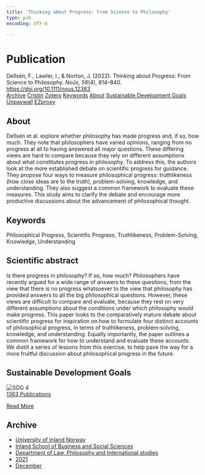 ```yaml
---
title: 'Thinking about Progress: From Science to Philosophy'
type: pub
encoding: UTF-8

---
```

<h1>Publication</h1>
<article id="csl-bib-container-IC5W2PV9" class="csl-bib-container">
  <div class="csl-bib-body"> <div class="csl-entry">Dellsén, F., Lawler, I., &#38; Norton, J. (2022). Thinking about Progress: From Science to Philosophy. <i>Noûs</i>, <i>56</i>(4), 814–840. <a href="https://doi.org/10.1111/nous.12383">https://doi.org/10.1111/nous.12383</a></div> </div>
  <div class="csl-bib-buttons">
    <a href="#taxonomy-article-IC5W2PV9" alt="archive" class="csl-bib-button">Archive</a>
    <a href="https://app.cristin.no/results/show.jsf?id=1967259" alt="Cristin" class="csl-bib-button">Cristin</a>
    <a href="http://zotero.org/groups/5881554/items/IC5W2PV9" alt="Zotero" class="csl-bib-button">Zotero</a>
    <a href="#keywords-article-IC5W2PV9" alt="keywords" class="csl-bib-button">Keywords</a>
    <a href="#about-article-IC5W2PV9" alt="about_pub" class="csl-bib-button">About</a>
    <a href="#sdg-article-IC5W2PV9" alt="sdg" class="csl-bib-button">Sustainable Development Goals</a>
    <a href="https://onlinelibrary.wiley.com/doi/pdfdirect/10.1111/nous.12383" alt="Unpaywall" class="csl-bib-button">Unpaywall</a>
    <a href="https://onlinelibrary.wiley.com/doi/pdfdirect/10.1111/nous.12383" alt="EZproxy" class="csl-bib-button">EZproxy</a>
  </div>
  <div id="csl-bib-meta-container-IC5W2PV9"></div>
</article>
<div id="csl-bib-meta-IC5W2PV9" class="csl-bib-meta">
  <article id="about-article-IC5W2PV9" class="about_pub-article">
    <h1>About</h1>
    Dellsén et al. explore whether philosophy has made progress and, if so, how much. They note that philosophers have varied opinions, ranging from no progress at all to having answered all major questions. These differing views are hard to compare because they rely on different assumptions about what constitutes progress in philosophy. To address this, the authors look at the more established debate on scientific progress for guidance. They propose four ways to measure philosophical progress: truthlikeness (how close ideas are to the truth), problem-solving, knowledge, and understanding. They also suggest a common framework to evaluate these measures. This study aims to clarify the debate and encourage more productive discussions about the advancement of philosophical thought.
  </article>
  <article id="keywords-article-IC5W2PV9" class="keywords-article">
    <h1>Keywords</h1>
    Philosophical Progress, Scientific Progress, Truthlikeness, Problem-Solving, Knowledge, Understanding
  </article>
  <article id="abstract-article-IC5W2PV9" class="abstract-article">
    <h1>Scientific abstract</h1>
    Is there progress in philosophy? If so, how much? Philosophers have recently argued for a wide range of answers to these questions, from the view that there is no progress whatsoever to the view that philosophy has provided answers to all the big philosophical questions. However, these views are difficult to compare and evaluate, because they rest on very different assumptions about the conditions under which philosophy would make progress. This paper looks to the comparatively mature debate about scientific progress for inspiration on how to formulate four distinct accounts of philosophical progress, in terms of truthlikeness, problem‐solving, knowledge, and understanding. Equally importantly, the paper outlines a common framework for how to understand and evaluate these accounts. We distill a series of lessons from this exercise, to help pave the way for a more fruitful discussion about philosophical progress in the future.
  </article>
  <article id="sdg-article-IC5W2PV9" class="sdg-article">
    <h1>Sustainable Development Goals</h1>
    <div class="sdg-container"><div id="sdg4" class="sdg">
        <img src="{{< params subfolder >}}images/sdg/sdg04_en.png" class="image" alt="SDG 4">
        <div class="sdg-overlay">
          <a href="{{< params subfolder >}}en/archive/?sdg=4#archive" class="sdg-publication-count"><span>1363</span> Publications</a>
          <p><a href="https://sdgs.un.org/goals/goal4" class="sdg-read-more">Read More</a></p>
        </div>
      </div></div>
  </article>
  <article id="taxonomy-article-IC5W2PV9" class="taxonomy-article">
    <h1>Archive</h1>
    <ul>
      <li><a href="{{< params subfolder >}}en/archive/?key=3DCRN523">University of Inland Norway</a></li>
      <li><a href="{{< params subfolder >}}en/archive/?key=DU8Q9LN9">Inland School of Business and Social Sciences</a></li>
      <li><a href="{{< params subfolder >}}en/archive/?key=ITYAG68H">Department of Law, Philosophy and International studies</a></li>
      <li><a href="{{< params subfolder >}}en/archive/?key=VFX285I3">2021</a></li>
      <li><a href="{{< params subfolder >}}en/archive/?key=SLUXB9NW">December</a></li>
    </ul>
  </article>
</div>
